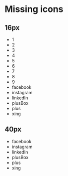 # Missing icons


## 16px

* 1
* 2
* 3
* 4
* 5
* 6
* 7
* 8
* 9
* facebook
* instagram
* linkedIn
* plusBox
* plus
* xing


## 40px

* facebook
* instagram
* linkedIn
* plusBox
* plus
* xing

